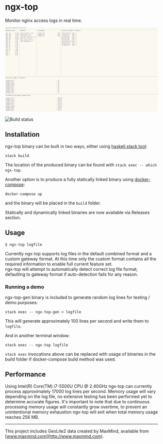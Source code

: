# ngx-top

Monitor nginx access logs in real time.

![screenshot](https://raw.githubusercontent.com/pbogdan/ngx-top/master/screenshots/screenshot.png)

![Build status](https://travis-ci.org/pbogdan/ngx-top.svg?branch=master)

## Installation

ngx-top binary can be built in two ways, either using [haskell stack tool](https://www.haskellstack.org):

```
stack build
```

The location of the produced binary can be found with `stack exec -- which ngx-top`.

Another option is to produce a fully statically linked binary using [docker-compose](https://docs.docker.com/compose/):

```
docker-compose up
```

and the binary will be placed in the `build` folder.

Statically and dynamically linked binaries are now available via Releases section.

## Usage

```
$ ngx-top logfile
```

Currently ngx-top supports log files in the default combined format and a custom gateway format. At this time only the custom format contains all the required information to enable full current feature set.  
ngx-top will attempt to automatically detect correct log file format, defaulting to gateway format if auto-detection fails for any reason.

### Running a demo

ngx-top-gen binary is included to generate random log lines for testing / demo purposes:

```
stack exec -- ngx-top-gen > logfile
```

This will generate approximately 100 lines per second and write them to `logfile`.

And in another terminal window:

```
stack exec -- ngx-top logfile
```

`stack exec` invocations above can be replaced with usage of binaries in the build folder if docker-compose build method was used.

## Performance

Using Intel(R) Core(TM) i7-5500U CPU @ 2.40GHz ngx-top can currently process approximately 17000 log lines per second. Memory usage will vary depending on the log file, no extensive testing has been performed yet to determine accurate figures.
It's important to note that due to continuous processing memory usage will constantly grow overtime, to prevent an unintentional memory exhaustion ngx-top will exit when total memory usage reaches 256 MB.

---

This project includes GeoLite2 data created by MaxMind, available from [www.maxmind.com](http://www.maxmind.com).
